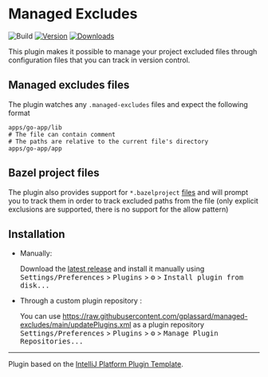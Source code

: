 # Managed Excludes

![Build](https://github.com/gplassard/managed-excludes/workflows/Build/badge.svg)
[![Version](https://img.shields.io/jetbrains/plugin/v/PLUGIN_ID.svg)](https://plugins.jetbrains.com/plugin/PLUGIN_ID)
[![Downloads](https://img.shields.io/jetbrains/plugin/d/PLUGIN_ID.svg)](https://plugins.jetbrains.com/plugin/PLUGIN_ID)

<!-- Plugin description -->
This plugin makes it possible to manage your project excluded files through configuration files that you can track in version control.

## Managed excludes files

The plugin watches any `.managed-excludes` files and expect the following format
```
apps/go-app/lib
# The file can contain comment
# The paths are relative to the current file's directory 
apps/go-app/app
```

## Bazel project files

The plugin also provides support for `*.bazelproject` [files](https://ij.bazel.build/docs/project-views.html) and will prompt you to track them in order to track excluded paths from the file
(only explicit exclusions are supported, there is no support for the allow pattern)

<!-- Plugin description end -->

## Installation
- Manually:

  Download the [latest release](https://github.com/gplassard/managed-excludes/releases/latest) and install it manually using
  <kbd>Settings/Preferences</kbd> > <kbd>Plugins</kbd> > <kbd>⚙️</kbd> > <kbd>Install plugin from disk...</kbd>

- Through a custom plugin repository :
  
  You can use https://raw.githubusercontent.com/gplassard/managed-excludes/main/updatePlugins.xml as a plugin repository
  <kbd>Settings/Preferences</kbd> > <kbd>Plugins</kbd> > <kbd>⚙️</kbd> > <kbd>Manage Plugin Repositories...</kbd>

---
Plugin based on the [IntelliJ Platform Plugin Template][template].

[template]: https://github.com/JetBrains/intellij-platform-plugin-template
